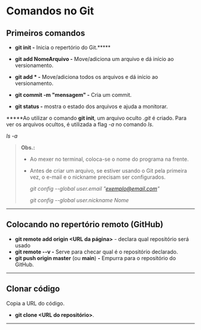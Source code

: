 # Comandos no Git

## Primeiros comandos

- **git init -** Inicia o repertório do Git.*****

- **git add NomeArquivo -** Move/adiciona um arquivo e dá início ao versionamento.
- **git add * -** Move/adiciona todos os arquivos e dá início ao versionamento.

- **git commit -m "mensagem" -** Cria um commit.
- **git status -** mostra o estado dos arquivos e ajuda a monitorar.

*****Ao utilizar o comando **git init**, um arquivo oculto _.git_ é criado. Para ver os arquivos ocultos, é utilizada a flag _-a_ no comando _ls_.

 _ls -a_



> **Obs.:**
>
> - Ao mexer no  terminal, coloca-se o nome do programa na frente.
>
> - Antes de criar um arquivo, se estiver usando o Git pela primeira vez, o e-mail e o nickname precisam ser configurados.
>
>   _git config --global user.email  "exemplo@email.com"_
>
>   _git config --global user.nickname Nome_

 

****



## Colocando no repertório remoto (GitHub)

- **git remote add origin <URL da página>** - declara qual repositório será usado 
- **git remote --v -** Serve para checar qual é o repositório declarado.
- **git push origin master** (ou **main**) **-** Empurra para o repositório do GitHub.



****



## Clonar código

Copia a URL do código.

- **git clone <URL do repositório>**.

  

****

